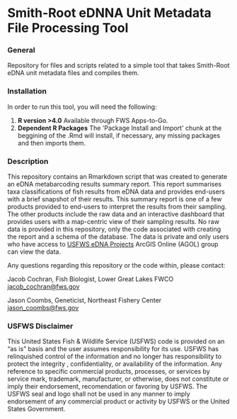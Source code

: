 # Smith-Root eDNNA Unit Metadata File Processing Tool
 
### General 
Repository for files and scripts related to a simple tool that takes Smith-Root eDNA unit metadata files and compiles them.

### Installation

In order to run this tool, you will need the following:

1. **R version >4.0** Available through FWS Apps-to-Go.
1. **Dependent R Packages** The 'Package Install and Import' chunk at the beggining of the .Rmd will install, if necessary, any missing packages and then imports them.

 
 ### Description
This repository contains an Rmarkdown script that was created to generate an eDNA metabarcoding results summary report. This report summarises taxa classifications of fish results from eDNA data and provides end-users with a brief snapshot of their results. This summary report is one of a few products provided to end-users to interpret the results from their sampling. The other products include the raw data and an interactive dashboard that provides users with a map-centric view of their sampling results. No raw data is provided in this repository, only the code associated with creating the report and a schema of the database. The data is private and only users who have access to [USFWS eDNA Projects](https://fws.maps.arcgis.com/home/group.html?id=248ba33ddea64eaab9960888bdce9890#overview) ArcGIS Online (AGOL) group can view the data.
 
 Any questions regarding this repository or the code within, please contact:
 
Jacob Cochran, Fish Biologist, Lower Great Lakes FWCO
<br /> jacob_cochran@fws.gov

Jason Coombs, Geneticist, Northeast Fishery Center
<br /> jason_coombs@fws.gov
 
### USFWS Disclaimer
This United States Fish & Wildlife Service (USFWS) code is provided on an “as is” basis and the user assumes responsibility for its use. USFWS has relinquished control of the information and no longer has responsibility to protect the integrity , confidentiality, or availability of the information. Any reference to specific commercial products, processes, or services by service mark, trademark, manufacturer, or otherwise, does not constitute or imply their endorsement, recomendation or favoring by USFWS. The USFWS seal and logo shall not be used in any manner to imply endorsement of any commercial product or activity by USFWS or the United States Government.
